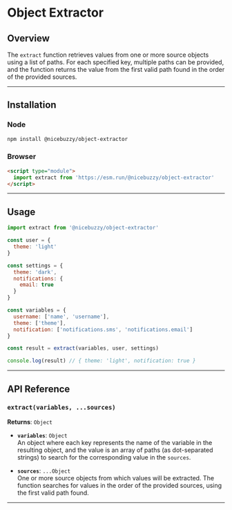 # Object Extractor

## Overview

The `extract` function retrieves values from one or more source objects using a list of paths. For each specified key, multiple paths can be provided, and the function returns the value from the first valid path found in the order of the provided sources. 

---

## Installation

### Node

```bash
npm install @nicebuzzy/object-extractor
```

### Browser

```html
<script type="module">
  import extract from 'https://esm.run/@nicebuzzy/object-extractor'
</script>
```

---

## Usage

```js
import extract from '@nicebuzzy/object-extractor'

const user = {
  theme: 'light'
}

const settings = {
  theme: 'dark',
  notifications: {
    email: true
  }
}

const variables = {
  username: ['name', 'username'],
  theme: ['theme'],
  notification: ['notifications.sms', 'notifications.email']
}

const result = extract(variables, user, settings)

console.log(result) // { theme: 'light', notification: true }
```

---

## API Reference

### `extract(variables, ...sources)`

**Returns**: `Object`

- **`variables`**: `Object`  
  An object where each key represents the name of the variable in the resulting object, and the value is an array of paths (as dot-separated strings) to search for the corresponding value in the `sources`.

- **`sources`**: `...Object`  
  One or more source objects from which values will be extracted. The function searches for values in the order of the provided sources, using the first valid path found.

---
